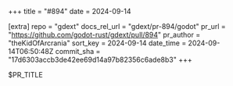 +++
title = "#894"
date = 2024-09-14

[extra]
repo = "gdext"
docs_rel_url = "gdext/pr-894/godot"
pr_url = "https://github.com/godot-rust/gdext/pull/894"
pr_author = "theKidOfArcrania"
sort_key = 2024-09-14
date_time = 2024-09-14T06:50:48Z
commit_sha = "17d6303accb3de42ee69d14a97b82356c6ade8b3"
+++

$PR_TITLE

